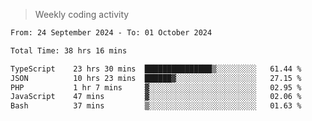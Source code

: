 > Weekly coding activity
<!--START_SECTION:waka-->

```txt
From: 24 September 2024 - To: 01 October 2024

Total Time: 38 hrs 16 mins

TypeScript    23 hrs 30 mins  ███████████████▒░░░░░░░░░   61.44 %
JSON          10 hrs 23 mins  ██████▓░░░░░░░░░░░░░░░░░░   27.15 %
PHP           1 hr 7 mins     ▓░░░░░░░░░░░░░░░░░░░░░░░░   02.95 %
JavaScript    47 mins         ▓░░░░░░░░░░░░░░░░░░░░░░░░   02.06 %
Bash          37 mins         ▒░░░░░░░░░░░░░░░░░░░░░░░░   01.63 %
```

<!--END_SECTION:waka-->
